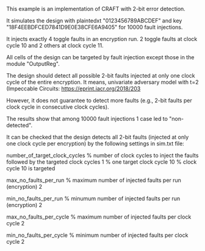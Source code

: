 
This example is an implementation of CRAFT with 2-bit error detection.

It simulates the design with plaintedxt "0123456789ABCDEF" and key "18F4EEBDFCED7841D9E0E38CFE6A9405" for 10000 fault injections.

It injects exactly 4 toggle faults in an encryption run. 2 toggle faults at clock cycle 10 and 2 others at clock cycle 11.

All cells of the design can be targeted by fault injection except those in the module "OutputReg".

The design should detect all possible 2-bit faults injected at only one clock cycle of the entire encryption. 
It means, univariate adversary model with t=2 (Impeccable Circuits: https://eprint.iacr.org/2018/203

However, it does not guarantee to detect more faults (e.g., 2-bit faults per clock cycle in consecutive clock cycles).

The results show that among 10000 fault injections 1 case led to "non-detected".

It can be checked that the design detects all 2-bit faults (injected at only one clock cycle per encryption) by the following settings in sim.txt file:


number_of_target_clock_cycles  % number of clock cycles to inject the faults followed by the targeted clock cycles
1                              % one target clock cycle
10                             % clock cycle 10 is targeted

max_no_faults_per_run     % maximum number of injected faults per run (encryption)
2

min_no_faults_per_run     % minumum number of injected faults per run (encryption)
2

max_no_faults_per_cycle   % maximum number of injected faults per clock cycle
2

min_no_faults_per_cycle   % minimum number of injected faults per clock cycle
2



